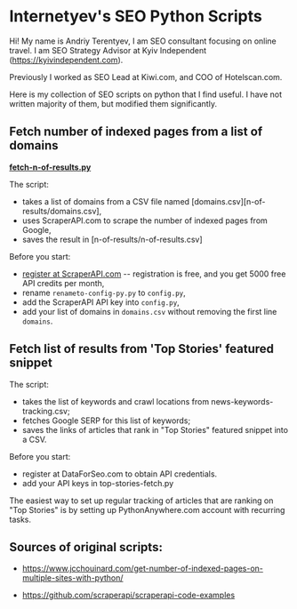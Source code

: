 # Internetyev's SEO Python Scripts

Hi!
My name is Andriy Terentyev, I am SEO consultant focusing on online travel. 
I am SEO Strategy Advisor at Kyiv Independent (https://kyivindependent.com). 

Previously I worked as SEO Lead at Kiwi.com, and COO of Hotelscan.com.

Here is my collection of SEO scripts on python that I find useful.
I have not written majority of them, but modified them significantly. 

## Fetch number of indexed pages from a list of domains

**[fetch-n-of-results.py](n-of-results/fetch-n-of-results.py)**

The script:
* takes a list of domains from a CSV file named [domains.csv][n-of-results/domains.csv],
* uses ScraperAPI.com to scrape the number of indexed pages from Google,
* saves the result in [n-of-results/n-of-results.csv] 

Before you start: 
* [register at ScraperAPI.com](https://www.scraperapi.com/signup?fp_ref=niels31) -- registration is free, and you get 5000 free API credits per month,
* rename `renameto-config-py.py` to `config.py`,
* add the ScraperAPI API key into `config.py`,
* add your list of domains in `domains.csv` without removing the first line `domains`.

## Fetch list of results from 'Top Stories' featured snippet ##

The script:
* takes the list of keywords and crawl locations from news-keywords-tracking.csv;
* fetches Google SERP for this list of keywords;
* saves the links of articles that rank in "Top Stories" featured snippet into a CSV.

Before you start:
* register at DataForSeo.com to obtain API credentials.
* add your API keys in top-stories-fetch.py

The easiest way to set up regular tracking of articles that are ranking on "Top Stories" is by setting up PythonAnywhere.com account with recurring tasks.  



## Sources of original scripts:

* https://www.jcchouinard.com/get-number-of-indexed-pages-on-multiple-sites-with-python/

* https://github.com/scraperapi/scraperapi-code-examples

